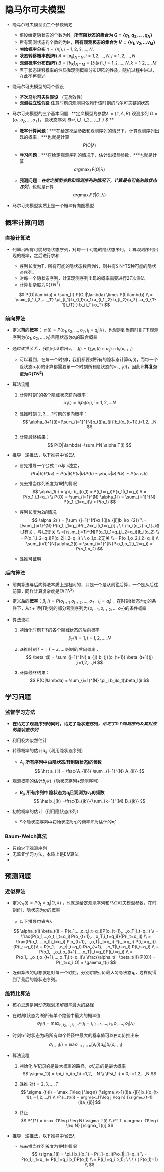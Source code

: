 # 隐马尔可夫模型

- 隐马尔可夫模型由三个参数确定
  - 假设给定隐状态的个数为N，**所有隐状态的集合为 $Q = \{q_1,q_2,...,q_N\}$**
  - 所有观测状态的个数的为M，**所有观测状态的集合为 $V=\{v_1,v_2,...v_M\}$**
  - **初始概率分布** $\pi = \{\pi_i\}, i=1,2,3,...,N$，
  - **状态转移概率(矩阵)** $A = [a_{ij}]_{N*N}, i=1,2,...,N, j=1,2,...,N$
  - **观测概率分布(矩阵)** $B = [b_{jk}]_{N*M} = [b_j(k)], j=1,2,...,N, k=1,2,...,M$
  - 至于状态转移概率的性质和观测概率分布矩阵的性质，随机过程中讲过，在此不再赘述

- 隐马尔可夫模型的两个假设
  - **齐次马尔可夫性假设**  （无后效性）
  - **观测独立性假设** 任意时刻的观测只依赖于该时刻的马尔可夫链的状态

- 马尔可夫模型的三个基本问题 : **定义模型的参数$\lambda = \{\pi, A, B\}$    观测序列 $O = \{o_1, o_2, ..., o_T\}$， 隐状态序列 $I=\{ i_1, i_2,...,i_T \} $ **

  - **概率计算问题**：***在给定模型参数和观测序列的情况下，计算观测序列出现的概率，***也就是计算
    $$
    P(O|\lambda)
    $$

  - **学习问题**：***在给定观测序列的情况下，估计出模型参数，***也就是计算
    $$
    arg \max_{\lambda} P(O|\lambda)
    $$

  - **预测问题**：***在给定模型参数和观测序列的情况下，计算最有可能的隐状态序列***，也就是计算
    $$
    arg\max_{I} P(I|O,\lambda)
    $$

- 马尔可夫模型实质上是一个概率有向图模型

## 概率计算问题

### 直接计算法

- 列举出所有可能的隐状态序列，对每一个可能的隐状态序列，计算观测序列出现的概率，之后进行求和

  - 序列长度为T，所有可能的隐状态数目为N，则共有$ N^T$种可能的隐状态序列。
  - 对每一个隐状态序列，计算观测序列出现的概率需要进行$2T$次乘法
  - 计算复杂度为$O(TN^T)$

  $$
  P(O|\lambda) = \sum_{I} P(O,I|\lambda) \times P(I|\lambda) \\
  = \sum_{i_1,i_2,...,i_T} \pi_{i_1} b_{i_1}(o_1) a_{i_1i_2} b_{i_2}(o_2)...a_{i_{T-1}i_{T} } b_{i_T}(o_T)
  $$

  

### 前向算法

- 定义**前向概率**： $\alpha_t(i) = P(o_1,o_2,...,o_T,i_t = q_i|\lambda)$，也就是到当前时刻$T$下观测序列为$\{o_1,o_2,...,o_t\}$且隐状态为$q_i$的联合概率

- 通过递推关系，我们可以求出$\alpha_{t+1}(j) = (\sum_i \alpha_t(i) \times a_{ij}) \times b_i(o_{t+1})$

  - 可以看到，在每一个时刻t，我们都要对所有的隐状态计算$\alpha_t(i)$，而每一个隐状态$\alpha_t(i)$的计算都需要前一个时刻所有隐状态的$\alpha_{t-1}(i)$，因此**计算复杂度为$O(TN^2)$**

- 算法流程

  1. 计算时刻1的各个隐藏状态前向概率：
     $$
     \alpha_1(i)=π_ib_i(o_1),i=1,2,...N
     $$

  2.  递推时刻 $2,3,...T$时刻的前向概率：
     $$
     \alpha_{t+1}(i)=[\sum_{j=1}^{N}α_t(j)a_{ji}]b_i(o_{t+1}),i=1,2,...N
     $$

  3. 计算最终结果：
     $$
     P(O|\lambda)=\sum_i^N \alpha_T(i)
     $$

- 推导：递推法，以下推导中省去$\lambda$

  - 首先推导一个公式：$a$与 $c$独立，
    $$
    P(a|b)P(bc) = P(a|b)P(c|b)P(b)=p(a,c|b)P(b)=P(a,c,b)
    $$
    

  - 先去推当序列长度为1时的情况
    $$
    \alpha_1(i) = \pi_i b_i(o_1) = P(i_1=q_i)P(o_1|i_1=q_i) \\
    = P(o_1,i_1=q_i) \\
    P(O) = \sum_{i=1}^{N} \alpha_1(i) =  \sum_{i=1}^{N} P(o_1,i_1=q_i)\\
    = P(o_1)
    $$

  - 序列长度为2的情况
    $$
    \alpha_2(i) = [\sum_{j=1}^{N}α_1(j)a_{ji}]b_i(o_{2}) \\
    =[\sum_{j=1}^{N} P(o_1,i_1=q_j)P(i_2=q_i|i_1=q_j)] \  \ \ \ b_i(o_2) o_1只和i_1有关，与i_2无关 \\
    =[\sum_{j=1}^{N}P(o_1,i_1=q_j,i_2=q_i)]b_i(o_2) \\
    = P(o_1,i_2=q_i)P(o_2|i_2=q_i) \ \ o_1,o_2无关 \\
    = P(o_1,o_2,i_2=q_i) \\
    \sum_{i=1}^{N}\alpha_2(i) = \sum_{i=1}^{N}P(o_1,o_2,i_2=q_i) = P(o_1,o_2)
    $$

  - 递推可证明

### 后向算法

- 前向算法与后向算法本质上是相同的，只是一个是从前往后算，一个是从后往前算，同样计算复杂度是$O(TN^2)$

- 定义**后向概率**：$\beta_t(i) = P(o_{t+1},o_{t+2},...,o_T｜i_t=q_i)$ ，在时刻$t$状态为$q_i$的条件下，从$t+1$到$T$时刻的部分观测序列为$\{o_{t+1},o_{t+2},...,o_T\}$的条件概率

- 算法流程

  1. 初始化时刻T下的各个隐藏状态的后向概率
     $$
     \beta_T(i) = 1,i=1,2,...,N
     $$

  2. 递推时刻$T-1, T-2,...1$时刻的后向概率：
     $$
     \beta_t(i) = \sum_{j=1}^{N} a_{ij} b_{j}(o_{t+1}) \beta_{t+1}(j) ,i=1,2,...,N
     $$

  3. 计算最终结果：
     $$
     P(O|\lambda) = \sum_{i=1}^{N} \pi_i b_i(o_1)\beta_1(i)
     $$
     

## 学习问题

### 监督学习方法

- **在给定了观测序列的同时，给定了隐状态序列，*给定了S个观测序列及其对应的隐状态序列***

- 利用极大似然估计

- 转移概率的估计$\hat a_{ij}$（利用隐状态序列）

  - $A_{ij}$  **所有序列中 由隐状态$i$转到隐状态$j$的频数** 
    $$
    \hat a_{ij} = \frac{A_{ij}}{ \sum _{j=1}^{N} A_{ij}}
    $$
    

- 观测概率的估计$\hat b_j(k)$（隐状态序列+观测序列）

  - **$B_{jk}$ 所有序列中 隐状态为$q_j$且观测为$v_k$的频数**
    $$
    \hat b_j(k) =\frac{B_{jk}}{\sum_{k=1}^{M} B_{jk}}
    $$
    

- 初始概率的估计（利用隐状态序列）

  - S个隐状态序列中初始状态为$q_i$的频率即为估计的$\hat \pi_i$

### Baum-Welch算法

- 只给定了观测序列
- 无监督学习方法，本质上是EM算法
- 

## 预测问题

### 近似算法

- 定义$\gamma_t(i)= P(i_t = q_i|O,\lambda)$ ，也就是给定观测序列和马尔可夫模型参数，在时刻$t$时，隐状态为$q_i$的概率

  - 以下推导中省去$\lambda$

  $$
  \alpha_t(i) \beta_t(i) = P(o_1,...,o_t,i_t=q_i)P(o_{t=1},...,o_T|i_t=q_i) \\
  = \frac{P(o_1,...,o_t,i_t=q_i) P(o_{t+1},...,o_T,i_t=q_i)}{P(i_t=q_i)} \\
  = \frac{P(o_1,...,o_t|i_t=q_i) P(o_{t+1},...,o_T|i_t=q_i) P(i_t=q_i) P(i_t=q_i)}{P(i_t=q_i)}\\
  = P(o_1,...,o_t|i_t=q_i) P(o_{t+1},...,o_T|i_t=q_i) P(i_t=q_i) \\
  = P(o_1,...,o_t,o_{t+1},...,o_T|i_t=q_i)P(i_t=q_i) \\
  = P(o_1,...,o_t,o_{t+1},...,o_T,i_t=q_i)\\
  \frac{\alpha_t(i) \beta_t(i)}{P(O)} = P(i_t=q_i|O) = \gamma_t(i)
  $$

- 近似算法的思想就是对每一个时刻，分别求使$\gamma_t(i)$最大的隐状态$q_i$，这样就得到了最后的隐状态序列。

### 维特比算法

- 核心思想是用动态规划求解概率最大的路径

- 在时刻t状态为$i$的所有单个路径中最大的概率值
  $$
  \sigma_t(i) = \max_{i_1,i_2,...,i_{t-1}} P(i_t=i, i_{t-1},...,i_1,o_1,...,o_t|\lambda)
  $$

- 时刻t+1时状态为$i$的所有单个路径中最大的概率值可以由$\sigma_t(i)$推出来
  $$
  \sigma_{t+1}(i) = \max_{1\leq j \leq n} [\sigma_{t}(i)a_{ji}] b_i(o_{t+1})
  $$
  

- 算法流程

  1. 初始化 $\Psi$记录的是最大概率的路径，$\sigma$记录的是最大概率
     $$
     \sigma_1(i) = \pi_i b_i(o_1)i =1,2,...,N \\
     \Psi_1(i) = 0,i =1,2,...,N
     $$

  2. 递推 对$t=2,3,...,T$
     $$
     \sigma_{t}(i) = \max_{1\leq j \leq n} [\sigma_{t-1}(i)a_{ji}] b_i(o_{t-1}),i=1,2,...,N \\
     \Psi_{t}(i) = argmax_{1\leq j \leq n} [\sigma_{t-1}(i)a_{ji}]
     $$

  3. 终止
     $$
     P^{*} = \max_{1\leq i \leq N} \sigma_T(i) \\
     i^*_T = argmax_{1\leq i \leq N} [\sigma_T(i)]
     $$
     

- 推导：递推法，以下推导中省去$\lambda$

  - 先去推当序列长度为1时的情况
    $$
    \sigma_1(i) = \pi_i b_i(o_1) = P(i_1=q_i)P(o_1|i_1=q_i) \\
    = P(o_1,i_1=q_i)= P(i_1=q_i|o_1)P(o_1) \\
    = P(i_1=q_i|o_1); \  \ \ \ ( P(o_1)=1) \\
    $$
    